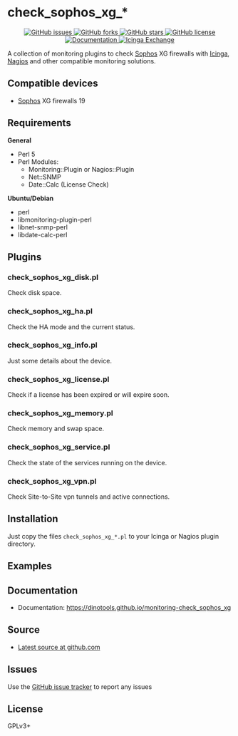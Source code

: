 check_sophos_xg_*
=================

<p align="center">
  <a href="https://github.com/dinotools/monitoring-check_sophos_xg/issues">
    <img alt="GitHub issues" src="https://img.shields.io/github/issues/dinotools/monitoring-check_sophos_xg">
  </a>
  <a href="https://github.com/dinotools/monitoring-check_sophos_xg/network">
    <img alt="GitHub forks" src="https://img.shields.io/github/forks/dinotools/monitoring-check_sophos_xg">
  </a>
  <a href="https://github.com/dinotools/monitoring-check_sophos_xg/stargazers">
    <img alt="GitHub stars" src="https://img.shields.io/github/stars/dinotools/monitoring-check_sophos_xg">
  </a>
  <a href="https://github.com/DinoTools/monitoring-check_sophos_xg/blob/main/LICENSE.md">
    <img alt="GitHub license" src="https://img.shields.io/github/license/dinotools/monitoring-check_sophos_xg">
  </a>
  <a href="https://dinotools.github.io/monitoring-check_sophos_xg">
    <img alt="Documentation" src="https://github.com/DinoTools/monitoring-check_sophos_xg/actions/workflows/pages.yml/badge.svg">
  </a>
  <a href="https://exchange.icinga.com/dinotools/check_sophos_xg">
    <img alt="Icinga Exchange" src="https://img.shields.io/badge/Icinga-Exchange-success">
  </a>
</p>


A collection of monitoring plugins to check [Sophos](https://www.sophos.com/) XG firewalls with [Icinga](https://icinga.com/), [Nagios](https://www.nagios.org/) and other compatible monitoring solutions.

Compatible devices
------------------

- [Sophos](https://www.sophos.com/) XG firewalls 19


Requirements
------------

**General**

- Perl 5
- Perl Modules:
    - Monitoring::Plugin or Nagios::Plugin
    - Net::SNMP
    - Date::Calc (License Check)

**Ubuntu/Debian**

- perl
- libmonitoring-plugin-perl
- libnet-snmp-perl
- libdate-calc-perl


Plugins
-------

### check_sophos_xg_disk.pl

Check disk space.

### check_sophos_xg_ha.pl

Check the HA mode and the current status.

### check_sophos_xg_info.pl

Just some details about the device.

### check_sophos_xg_license.pl

Check if a license has been expired or will expire soon.

### check_sophos_xg_memory.pl

Check memory and swap space.

### check_sophos_xg_service.pl

Check the state of the services running on the device.

### check_sophos_xg_vpn.pl

Check Site-to-Site vpn tunnels and active connections.

Installation
------------

Just copy the files `check_sophos_xg_*.pl` to your Icinga or Nagios plugin directory.

Examples
--------


Documentation
-------------

- Documentation: https://dinotools.github.io/monitoring-check_sophos_xg

Source
------

- [Latest source at github.com](https://github.com/DinoTools/monitoring-check_sophos_xg)

Issues
------

Use the [GitHub issue tracker](https://github.com/DinoTools/monitoring-check_sophos_xg/issues) to report any issues

License
-------

GPLv3+
